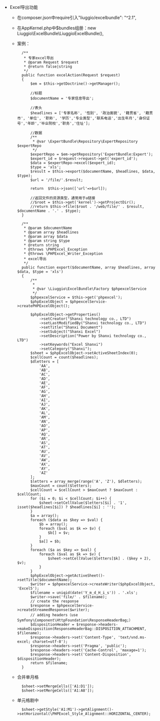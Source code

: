- Excel导出功能
    
    - 在composer.json中require引入"liuggio/excelbundle": "^2.1",
    
    - 在AppKernel.php中$bundles组册：new Liuggio\ExcelBundle\LiuggioExcelBundle(),
    
    - 案例：
        
            /**
             * 专家excel导出
             * @param Request $request
             * @return false|string
             */
            public function excelAction(Request $request)
            {
                $em = $this->getDoctrine()->getManager();
        
                //标题
                $documentName = '专家信息导出';
        
                //表头
                $headlines = ['专家名称', '性别', '政治面貌', '籍贯省', '籍贯市', '单位', '职称', '学历','专业类型','联系电话','出生年月','身份证号','年龄','毕业院校','职务','住址'];
        
                //数据
                /**
                 * @var \ExpertBundle\Repository\ExpertRepository $expertRepo
                 */
                $expertRepo = $em->getRepository('ExpertBundle:Expert');
                $expert_id = $request->request->get('expert_id');
                $data = $expertRepo->excel($expert_id);
                $type = 'xls';
                $result = $this->export($documentName, $headlines, $data, $type);
                $url = '/file/'.$result;
                
                return  $this->json(['url'=>$url]);
        
                //返回文件的资源类型，通常用于a链接
                //$root = $this->get('kernel')->getProjectDir();
                //return $this->file($root . '/web/file/' . $result, $documentName . '.' . $type);
            }
        
            /**
             * @param $documentName
             * @param array $headlines
             * @param array $data
             * @param string $type
             * @return string
             * @throws \PHPExcel_Exception
             * @throws \PHPExcel_Writer_Exception
             * excel导出
             */
            public function export($documentName, array $headlines, array $data, $type = 'xls')
            {
                /**
                 *
                 * @var \Liuggio\ExcelBundle\Factory $phpexcelService
                 */
                $phpexcelService = $this->get('phpexcel');
                $phpExcelObject = $phpexcelService->createPHPExcelObject();
        
                $phpExcelObject->getProperties()
                    ->setCreator("Shanxi technology co., LTD")
                    ->setLastModifiedBy("Shanxi technology co., LTD")
                    ->setTitle("Shanxi Document")
                    ->setSubject("Shanxi Excel")
                    ->setDescription("Power by Shanxi technology co., LTD")
                    ->setKeywords("Excel Shanxi")
                    ->setCategory("Shanxi");
                $sheet = $phpExcelObject->setActiveSheetIndex(0);
                $cellCount = count($headlines);
                $dletters = [
                    'AA',
                    'AB',
                    'AC',
                    'AD',
                    'AE',
                    'AF',
                    'AG',
                    'AH',
                    'AI',
                    'AJ',
                    'AK',
                    'AL',
                    'AM',
                    'AN',
                    'AO',
                    'AP',
                    'AQ',
                    'AR',
                    'AS',
                    'AT',
                    'AU',
                    'AV',
                    'AW',
                    'AX',
                    'AY',
                    'AZ'
                ];
                $letters = array_merge(range('A', 'Z'), $dletters);
                $maxCount = count($letters);
                $cellCount = $cellCount > $maxCount ? $maxCount : $cellCount;
                for ($i = 0; $i < $cellCount; $i++) {
                    $sheet->setCellValue($letters[$i] . '1', isset($headlines[$i]) ? $headlines[$i] : '');
                }
                $a = array();
                foreach ($data as $key => $val) {
                    $b = array();
                    foreach ($val as $k => $v) {
                        $b[] = $v;
                    }
                    $a[] = $b;
                }
                foreach ($a as $key => $val) {
                    foreach ($val as $k => $v) {
                        $sheet->setCellValue($letters[$k] . ($key + 2), $v);
                    }
                }
                $phpExcelObject->getActiveSheet()->setTitle($documentName);
                $writer = $phpexcelService->createWriter($phpExcelObject, 'Excel5');
                $filename = uniqid(date('Y_m_d_H_i_s')) . '.xls';
                $writer->save('file/' . $filename);
                // create the response
                $response = $phpexcelService->createStreamedResponse($writer);
                // adding headers（use Symfony\Component\HttpFoundation\ResponseHeaderBag;）
                $dispositionHeader = $response->headers->makeDisposition(ResponseHeaderBag::DISPOSITION_ATTACHMENT, $filename);
                $response->headers->set('Content-Type', 'text/vnd.ms-excel; charset=utf-8');
                $response->headers->set('Pragma', 'public');
                $response->headers->set('Cache-Control', 'maxage=1');
                $response->headers->set('Content-Disposition', $dispositionHeader);
                return $filename;
            }
        
    - 合并单月格
            
            $sheet->setMergeCells(['A1:D1']);
            $sheet->setMergeCells(['A1:A8']);

    - 单元格剧中
    
            $sheet->getStyle('A1:M1')->getAlignment()->setHorizontal(\PHPExcel_Style_Alignment::HORIZONTAL_CENTER);
